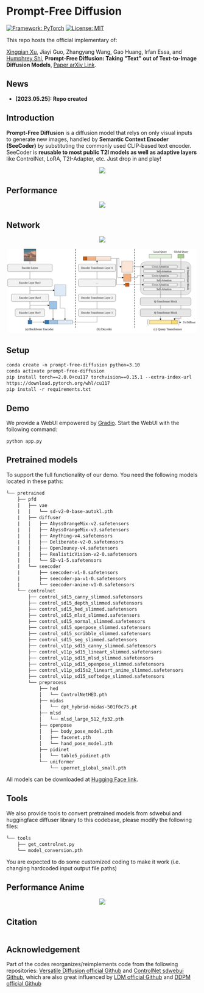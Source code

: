 # Prompt-Free Diffusion

<!-- [![Huggingface space](https://img.shields.io/badge/🤗-Huggingface%20Space-cyan.svg)](https://huggingface.co/spaces/shi-labs/Prompt-Free-Diffusion) -->
[![Framework: PyTorch](https://img.shields.io/badge/Framework-PyTorch-orange.svg)](https://pytorch.org/)
[![License: MIT](https://img.shields.io/badge/License-MIT-yellow.svg)](https://opensource.org/licenses/MIT)

This repo hosts the official implementary of:

[Xingqian Xu](https://ifp-uiuc.github.io/), Jiayi Guo, Zhangyang Wang, Gao Huang, Irfan Essa, and [Humphrey Shi](https://www.humphreyshi.com/home), **Prompt-Free Diffusion: Taking "Text" out of Text-to-Image Diffusion Models**, [Paper arXiv Link](https://arxiv.org).

## News

- **[2023.05.25]: Repo created**

## Introduction

**Prompt-Free Diffusion** is a diffusion model that relys on only visual inputs to generate new images, handled by **Semantic Context Encoder (SeeCoder)** by substituting the commonly used CLIP-based text encoder. SeeCoder is **reusable to most public T2I models as well as adaptive layers** like ControlNet, LoRA, T2I-Adapter, etc. Just drop in and play!

<p align="center">
  <img src="assets/figures/reusability.png" width="90%">
</p>

## Performance

<p align="center">
  <img src="assets/figures/qualitative_show.png" width="99%">
</p>

## Network

<p align="center">
  <img src="assets/figures/prompt_free_diffusion.png" width="60%">
</p>

<p align="center">
  <img src="assets/figures/seecoder.png" width="99%">
</p>

## Setup

```
conda create -n prompt-free-diffusion python=3.10
conda activate prompt-free-diffusion
pip install torch==2.0.0+cu117 torchvision==0.15.1 --extra-index-url https://download.pytorch.org/whl/cu117
pip install -r requirements.txt
```

## Demo

We provide a WebUI empowered by [Gradio](https://github.com/gradio-app/gradio). Start the WebUI with the following command:

```
python app.py
```

## Pretrained models

To support the full functionality of our demo. You need the following models located in these paths:

```
└── pretrained
    ├── pfd
    |   ├── vae
    |   │   └── sd-v2-0-base-autokl.pth
    |   ├── diffuser
    |   │   ├── AbyssOrangeMix-v2.safetensors
    |   │   ├── AbyssOrangeMix-v3.safetensors
    |   │   ├── Anything-v4.safetensors
    |   │   ├── Deliberate-v2-0.safetensors
    |   │   ├── OpenJouney-v4.safetensors
    |   │   ├── RealisticVision-v2-0.safetensors
    |   │   └── SD-v1-5.safetensors
    |   └── seecoder
    |       ├── seecoder-v1-0.safetensors
    |       ├── seecoder-pa-v1-0.safetensors
    |       └── seecoder-anime-v1-0.safetensors
    └── controlnet
        ├── control_sd15_canny_slimmed.safetensors
        ├── control_sd15_depth_slimmed.safetensors
        ├── control_sd15_hed_slimmed.safetensors
        ├── control_sd15_mlsd_slimmed.safetensors
        ├── control_sd15_normal_slimmed.safetensors
        ├── control_sd15_openpose_slimmed.safetensors
        ├── control_sd15_scribble_slimmed.safetensors
        ├── control_sd15_seg_slimmed.safetensors
        ├── control_v11p_sd15_canny_slimmed.safetensors
        ├── control_v11p_sd15_lineart_slimmed.safetensors
        ├── control_v11p_sd15_mlsd_slimmed.safetensors
        ├── control_v11p_sd15_openpose_slimmed.safetensors
        ├── control_v11p_sd15s2_lineart_anime_slimmed.safetensors
        ├── control_v11p_sd15_softedge_slimmed.safetensors
        └── preprocess
            ├── hed
            │   └── ControlNetHED.pth
            ├── midas
            │   └── dpt_hybrid-midas-501f0c75.pt
            ├── mlsd
            │   └── mlsd_large_512_fp32.pth
            ├── openpose
            │   ├── body_pose_model.pth
            │   ├── facenet.pth
            │   └── hand_pose_model.pth
            ├── pidinet
            │   └── table5_pidinet.pth
            └── uniformer
                └── upernet_global_small.pth
```

All models can be downloaded at [Hugging Face link](https://huggingface.co/).

## Tools

We also provide tools to convert pretrained models from sdwebui and huggingface diffuser library to this codebase, please modify the following files:

```
└── tools
    ├── get_controlnet.py
    └── model_conversion.pth
```

You are expected to do some customized coding to make it work (i.e. changing hardcoded input output file paths)

## Performance Anime

<p align="center">
  <img src="assets/figures/anime.png" width="70%">
</p>

## Citation

```
```

## Acknowledgement

Part of the codes reorganizes/reimplements code from the following repositories: [Versatile Diffusion official Github](https://github.com/SHI-Labs/Versatile-Diffusion) and [ControlNet sdwebui Github](https://github.com/Mikubill/sd-webui-controlnet), which are also great influenced by [LDM official Github](https://github.com/CompVis/latent-diffusion) and [DDPM official Github](https://github.com/lucidrains/denoising-diffusion-pytorch)
